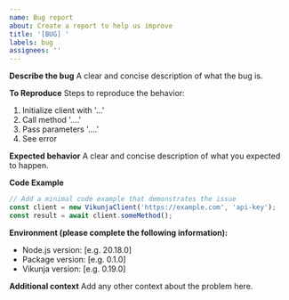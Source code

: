 ```yaml
---
name: Bug report
about: Create a report to help us improve
title: '[BUG] '
labels: bug
assignees: ''
---
```


**Describe the bug**
A clear and concise description of what the bug is.

**To Reproduce**
Steps to reproduce the behavior:
1. Initialize client with '...'
2. Call method '....'
3. Pass parameters '....'
4. See error

**Expected behavior**
A clear and concise description of what you expected to happen.

**Code Example**
```javascript
// Add a minimal code example that demonstrates the issue
const client = new VikunjaClient('https://example.com', 'api-key');
const result = await client.someMethod();
```

**Environment (please complete the following information):**
 - Node.js version: [e.g. 20.18.0]
 - Package version: [e.g. 0.1.0]
 - Vikunja version: [e.g. 0.19.0]

**Additional context**
Add any other context about the problem here.
